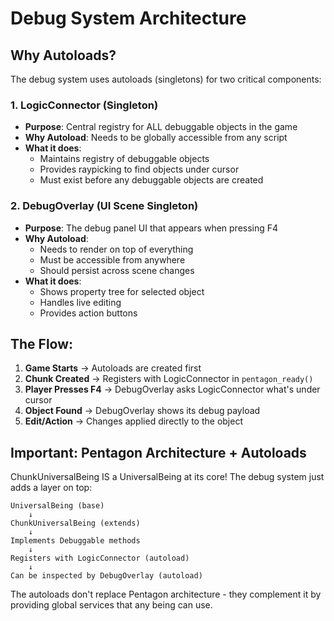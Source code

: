 # Debug System Architecture

## Why Autoloads?

The debug system uses autoloads (singletons) for two critical components:

### 1. **LogicConnector** (Singleton)
- **Purpose**: Central registry for ALL debuggable objects in the game
- **Why Autoload**: Needs to be globally accessible from any script
- **What it does**:
  - Maintains registry of debuggable objects
  - Provides raypicking to find objects under cursor
  - Must exist before any debuggable objects are created

### 2. **DebugOverlay** (UI Scene Singleton)
- **Purpose**: The debug panel UI that appears when pressing F4
- **Why Autoload**: 
  - Needs to render on top of everything
  - Must be accessible from anywhere
  - Should persist across scene changes
- **What it does**:
  - Shows property tree for selected object
  - Handles live editing
  - Provides action buttons

## The Flow:

1. **Game Starts** → Autoloads are created first
2. **Chunk Created** → Registers with LogicConnector in `pentagon_ready()`
3. **Player Presses F4** → DebugOverlay asks LogicConnector what's under cursor
4. **Object Found** → DebugOverlay shows its debug payload
5. **Edit/Action** → Changes applied directly to the object

## Important: Pentagon Architecture + Autoloads

ChunkUniversalBeing IS a UniversalBeing at its core! The debug system just adds a layer on top:

```
UniversalBeing (base)
    ↓
ChunkUniversalBeing (extends)
    ↓
Implements Debuggable methods
    ↓
Registers with LogicConnector (autoload)
    ↓
Can be inspected by DebugOverlay (autoload)
```

The autoloads don't replace Pentagon architecture - they complement it by providing global services that any being can use.
